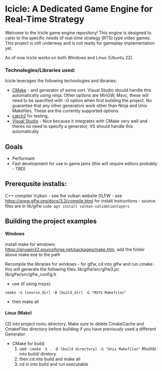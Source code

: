 # Icicle: A Dedicated Game Engine for Real-Time Strategy
Welcome to the Icicle game engine repository! This engine is designed to cater to the specific needs of real-time strategy (RTS) type video games. This project is still underway and is not ready for gameplay implementation yet. 

As of now Icicle works on both Windows and Linux (Ubuntu 22).


### Technologies/Libraries used:

Icicle leverages the following technologies and libraries:
- [CMake](https://cmake.org/) - and generator of some sort. Visual Studio should handle this automatically using ninja. Other options are MinGW, Msvc, these will need to be specified with -G option when first building the project. No guarantee that any other generators work other than Ninja and Unix Makefiles. These are the currently supported options.
- [catch2](https://github.com/catchorg/Catch2/blob/devel/docs/tutorial.md#top) for testing, 
- [Visual Studio](https://visualstudio.microsoft.com/) - Nice because it 
integrates with CMake very well and theres no need to specify a generator, VS 
should handle this automatically

## Goals
- Performant
- Fast development for use in game jams (this will require editors probably - TBD)


##  Prerequsite installs:
C++ compiler
Vulkan - see the vulkan website
GLFW - see https://www.glfw.org/docs/3.3/compile.html for install instructions
    - source files are in lib/glfw
`sudo apt install vulkan-validationlayers`

## Building the project examples

#### Windows

install make for windows: https://gnuwin32.sourceforge.net/packages/make.htm, 
add the folder above make.exe to the path

Recompile the libraries for windows
    - for glfw, cd into glfw and run cmake .
    this will generate the following files:
        lib/glfw/src/glfw3.pc
        lib/glfw/src/glfw_config.h

- use (if using msys):
```
cmake -S [source_dir] -B [build_dir] -G "MSYS Makefiles"
```
- then make all

#### Linux (Make)
CD into project rootu directory. Make sure to delete CmakeCache and CmakeFiles directory before building if you have previously used a different Generator. 
- CMake for build: 
    1. use
```'cmake -S . -B [build directory] -G "Unix Makefiles"``` #builds into build/ diretory
    2. then cd into build and make all
    3. cd in into build and run executable

